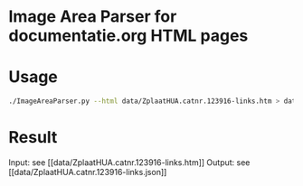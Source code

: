 # Image Area Parser for documentatie.org HTML pages

# Usage
```bash
./ImageAreaParser.py --html data/ZplaatHUA.catnr.123916-links.htm > data/ZplaatHUA.catnr.123916-links.json
```
# Result
Input: see [[data/ZplaatHUA.catnr.123916-links.htm]]
Output: see [[data/ZplaatHUA.catnr.123916-links.json]]
